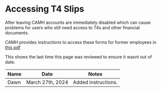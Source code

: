 # Accessing T4 Slips

After leaving CAMH accounts are immediately disabled which can cause problems for users who still need access to T4s and other financial documents.

CAMH provides instructions to access these forms for former employees in [this pdf](/docs/offboarding/access_t4.pdf)

<!-- sign-off-sheet:start -->
<!-- sign-off-cadence:1 year -->
This shows the last time this page was reviewed to ensure it wasnt out of date.

| Name | Date | Notes |
|------|------|-------|
| Dawn | March 27th, 2024 | Added instructions. |
<!-- sign-off-sheet:end -->
